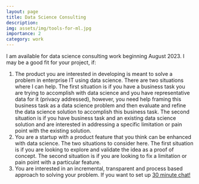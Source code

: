 ```yaml
---
layout: page
title: Data Science Consulting
description: 
img: assets/img/tools-for-ml.jpg
importance: 2
category: work
---
```



<div text-align=justify >
<p>
I am available for data science consulting work beginning August 2023. I may be a good fit for your project, if:
<ol>
<li> The product you are interested in developing is meant to solve a problem in enterprise IT using data science. There are two situations where I can help. The first situation is if you have a business task you are trying to accomplish with data science and you have representative data for it (privacy addressed), however, you need help framing this business task as a data science problem and then evaluate and refine the data science solution to accomplish this business task. The second situation is if you have business task and an existing data science solution and are interested in addressing a specific limitation or pain point with the existing solution.</li>

<li> You are a startup with a product feature that you think can be enhanced with data science. The two situations to consider here. The first situation is if you are looking to explore and validate the idea as a proof of concept. The second situation is if you are looking to fix a limitation or pain point with a particular feature. </li>
<li> You are interested in an incremental, transparent and process based approach to solving your problem. If you want to set up <a href="https://calendly.com/rajiv-sambasivan/30min">30 minute chat!</a></li>
</ol>
</p>




</div>
